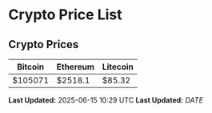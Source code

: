 # Crypto Price List

## Crypto Prices
| Bitcoin | Ethereum | Litecoin |
| ------- | -------- | -------- |
| $105071 | $2518.1 | $85.32 |
**Last Updated:** 2025-06-15 10:29 UTC
**Last Updated:** $DATE$
